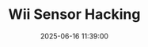 ---
layout: post
title: Wii Sensor Hacking
date: 2025-06-16 11:39:00
tags: coding
description: Trying some crazy things with the Wii remote
mermaid:
  enabled: true
  zoomable: true
---